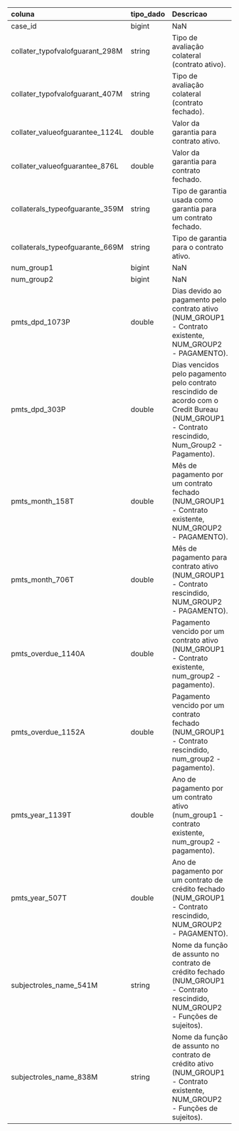 | coluna                          | tipo_dado   | Descricao                                                                                                                                       |
|:--------------------------------|:------------|:------------------------------------------------------------------------------------------------------------------------------------------------|
| case_id                         | bigint      | NaN                                                                                                                                             |
| collater_typofvalofguarant_298M | string      | Tipo de avaliação colateral (contrato ativo).                                                                                                   |
| collater_typofvalofguarant_407M | string      | Tipo de avaliação colateral (contrato fechado).                                                                                                 |
| collater_valueofguarantee_1124L | double      | Valor da garantia para contrato ativo.                                                                                                          |
| collater_valueofguarantee_876L  | double      | Valor da garantia para contrato fechado.                                                                                                        |
| collaterals_typeofguarante_359M | string      | Tipo de garantia usada como garantia para um contrato fechado.                                                                                  |
| collaterals_typeofguarante_669M | string      | Tipo de garantia para o contrato ativo.                                                                                                         |
| num_group1                      | bigint      | NaN                                                                                                                                             |
| num_group2                      | bigint      | NaN                                                                                                                                             |
| pmts_dpd_1073P                  | double      | Dias devido ao pagamento pelo contrato ativo (NUM_GROUP1 - Contrato existente, NUM_GROUP2 - PAGAMENTO).                                         |
| pmts_dpd_303P                   | double      | Dias vencidos pelo pagamento pelo contrato rescindido de acordo com o Credit Bureau (NUM_GROUP1 - Contrato rescindido, Num_Group2 - Pagamento). |
| pmts_month_158T                 | double      | Mês de pagamento por um contrato fechado (NUM_GROUP1 - Contrato existente, NUM_GROUP2 - PAGAMENTO).                                             |
| pmts_month_706T                 | double      | Mês de pagamento para contrato ativo (NUM_GROUP1 - Contrato rescindido, NUM_GROUP2 - PAGAMENTO).                                                |
| pmts_overdue_1140A              | double      | Pagamento vencido por um contrato ativo (NUM_GROUP1 - Contrato existente, num_group2 - pagamento).                                              |
| pmts_overdue_1152A              | double      | Pagamento vencido por um contrato fechado (NUM_GROUP1 - Contrato rescindido, num_group2 - pagamento).                                           |
| pmts_year_1139T                 | double      | Ano de pagamento por um contrato ativo (num_group1 - contrato existente, num_group2 - pagamento).                                               |
| pmts_year_507T                  | double      | Ano de pagamento por um contrato de crédito fechado (NUM_GROUP1 - Contrato rescindido, NUM_GROUP2 - PAGAMENTO).                                 |
| subjectroles_name_541M          | string      | Nome da função de assunto no contrato de crédito fechado (NUM_GROUP1 - Contrato rescindido, NUM_GROUP2 - Funções de sujeitos).                  |
| subjectroles_name_838M          | string      | Nome da função de assunto no contrato de crédito ativo (NUM_GROUP1 - Contrato existente, NUM_GROUP2 - Funções de sujeitos).                     |
